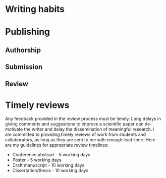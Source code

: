# Writing habits

# Publishing
## Authorship
## Submission
## Review

# Timely reviews
Any feedback provided in the review process must be timely. Long delays in giving comments and suggestions to improve a scientific paper can de-motivate the writer and delay the dissemination of meaningful research. I am committed to providing timely reviews of work from students and collaborators, as long as they are sent to me with enough lead-time. Here are my guidelines for appropriate review timelines:
- Conference abstract - 5 working days
- Poster - 5 working days
- Draft manuscript - 10 working days
- Dissertation/thesis - 10 working days


